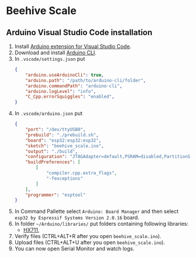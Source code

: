 <!-- markdownlint-disable MD031 -->

# Beehive Scale

## Arduino Visual Studio Code installation

1. Install [Arduino extension for Visual Studio Code](https://marketplace.visualstudio.com/items?itemName=vsciot-vscode.vscode-arduino).
2. Download and install [Arduino CLI](https://arduino.github.io/arduino-cli/0.35/installation/).
3. In `.vscode/settings.json` put
    ```json
    {
        "arduino.useArduinoCli": true,
        "arduino.path": "/path/to/arduino-cli/folder",
        "arduino.commandPath": "arduino-cli",
        "arduino.logLevel": "info",
        "C_Cpp.errorSquiggles": "enabled",
    }
    ```
3. In `.vscode/arduino.json` put
    ```json
    {
        "port": "/dev/ttyUSB0",
        "prebuild": "./prebuild.sh",
        "board": "esp32:esp32:esp32",
        "sketch": "beehive_scale.ino",
        "output": "./build",
        "configuration": "JTAGAdapter=default,PSRAM=disabled,PartitionScheme=default,CPUFreq=240,FlashMode=qio,FlashFreq=80,FlashSize=4M,UploadSpeed=921600,LoopCore=1,EventsCore=1,DebugLevel=info,EraseFlash=none",
        "buildPreferences": [
            [
                "compiler.cpp.extra_flags",
                "-fexceptions"
            ]
        ],
        "programmer": "esptool"
    }
    ```
4. In Command Pallette select `Arduino: Board Manager`
    and then select `esp32 by Espressif Systems Version 2.0.16` board.
5. In folder `~/Arduino/libraries/` put folders containing following libraries:
    - [HX711](https://github.com/bogde/HX711/releases/tag/0.7.5),
6. Verify files (CTRL+ALT+R after you open `beehive_scale.ino`).
7. Upload files (CTRL+ALT+U after you open `beehive_scale.ino`).
8. You can now open Serial Monitor and watch logs.